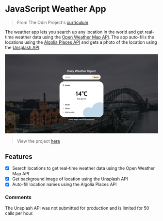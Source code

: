 # JavaScript Weather App

> From The Odin Project's [curriculum](https://www.theodinproject.com/courses/javascript/lessons/weather-app)

The weather app lets you search up any location in the world and get real-time weather data using the [Open Weather Map API](https://openweathermap.org/). The app auto-fills the locations using the [Algolia Places API](https://community.algolia.com/places/) and gets a photo of the location using the [Unsplash API](https://unsplash.com/developers).

[![Weather App Screenshot](/project-weather-app.png)](https://timkellytk.github.io/project-weather-app)

> View the project [here](https://timkellytk.github.io/project-weather-app/)

## Features

- [x] Search locations to get real-time weather data using the Open Weather Map API
- [x] Get background image of location using the Unsplash API
- [x] Auto-fill location names using the Algolia Places API

### Comments

The Unsplash API was not submitted for production and is limited for 50 calls per hour.
